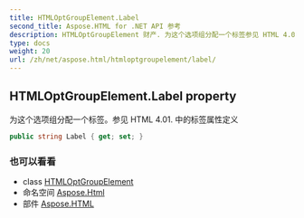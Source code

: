 ```yaml
---
title: HTMLOptGroupElement.Label
second_title: Aspose.HTML for .NET API 参考
description: HTMLOptGroupElement 财产. 为这个选项组分配一个标签参见 HTML 4.01. 中的标签属性定义
type: docs
weight: 20
url: /zh/net/aspose.html/htmloptgroupelement/label/
---
```

## HTMLOptGroupElement.Label property

为这个选项组分配一个标签。参见 HTML 4.01. 中的标签属性定义

```csharp
public string Label { get; set; }
```

### 也可以看看

* class [HTMLOptGroupElement](../)
* 命名空间 [Aspose.Html](../../htmloptgroupelement/)
* 部件 [Aspose.HTML](../../../)


